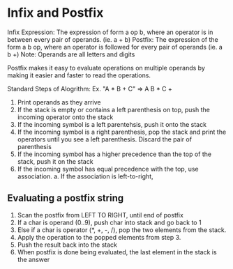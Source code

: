 # Infix and Postfix
Infix Expression: The expression of form a op b, where an operator is in between every pair of operands. (ie. a + b)
Postfix: The expression of the form a b op, where an operator is followed for every pair of operands (ie. a b +)
Note: Operands are all letters and digits

Postfix makes it easy to evaluate operations on multiple operands by making it easier and faster to read the operations.

Standard Steps of Alogrithm:
Ex. "A * B + C" => A B * C +
1. Print operands as they arrive
2. If the stack is empty or contains a left parenthesis on top, push the incoming operator onto the stack
3. If the incoming symbol is a left parentehsis, push it onto the stack
4. If the incoming symbol is a right parenthesis, pop the stack and print the operators until you see a left parenthesis. Discard the pair of parenthesis
5. If the incoming symbol has a higher precedence than the top of the stack, push it on the stack
6. If the incoming symbol has equal precedence with the top, use association. 
    a. If the association is left-to-right,

## Evaluating a postfix string
1. Scan the postfix from LEFT TO RIGHT, until end of postfix
2. If a char is operand (0..9), push char into stack and go back to 1
3. Else if a char is operator (\*, +, -, /), pop the two elements from the stack. 
4. Apply the operation to the popped elements from step 3.
5. Push the result back into the stack
6. When postfix is done being evaluated, the last element in the stack is the answer
